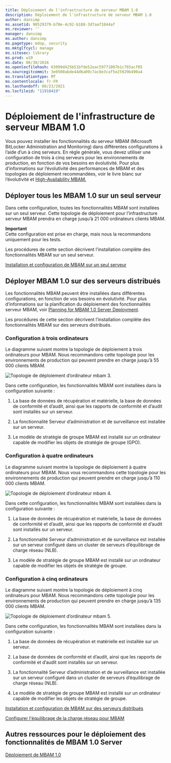 ```yaml
---
title: Déploiement de l'infrastructure de serveur MBAM 1.0
description: Déploiement de l'infrastructure de serveur MBAM 1.0
author: dansimp
ms.assetid: 90529379-b70e-4c92-b188-3d7aaf1844af
ms.reviewer: ''
manager: dansimp
ms.author: dansimp
ms.pagetype: mdop, security
ms.mktglfcycl: manage
ms.sitesec: library
ms.prod: w10
ms.date: 08/30/2016
ms.openlocfilehash: 63099d425b51bfde52eac59771007b1c765acf05
ms.sourcegitcommit: 3e0500abde44d6a09c7ac8e3caf5e25929b490a4
ms.translationtype: MT
ms.contentlocale: fr-FR
ms.lasthandoff: 08/23/2021
ms.locfileid: "11910419"
---
```

# <a name="deploying-the-mbam-10-server-infrastructure"></a>Déploiement de l'infrastructure de serveur MBAM 1.0


Vous pouvez installer les fonctionnalités du serveur MBAM (Microsoft BitLocker Administration and Monitoring) dans différentes configurations à l’aide d’un à cinq serveurs. En règle générale, vous devez utiliser une configuration de trois à cinq serveurs pour les environnements de production, en fonction de vos besoins en évolutivité. Pour plus d’informations sur l’évolutivité des performances de MBAM et des topologies de déploiement recommandées, voir le livre blanc sur l’évolutivité et [High-Availability MBAM.](https://go.microsoft.com/fwlink/p/?LinkId=258314)

## <a name="deploy-all-mbam-10-on-a-single-server"></a>Déployer tous les MBAM 1.0 sur un seul serveur


Dans cette configuration, toutes les fonctionnalités MBAM sont installées sur un seul serveur. Cette topologie de déploiement pour l’infrastructure serveur MBAM prendra en charge jusqu’à 21 000 ordinateurs clients MBAM.

**Important**  
Cette configuration est prise en charge, mais nous la recommandons uniquement pour les tests.

 

Les procédures de cette section décrivent l’installation complète des fonctionnalités MBAM sur un seul serveur.

[Installation et configuration de MBAM sur un seul serveur](how-to-install-and-configure-mbam-on-a-single-server-mbam-1.md)

## <a name="deploy-mbam-10-on-distributed-servers"></a>Déployer MBAM 1.0 sur des serveurs distribués


Les fonctionnalités MBAM peuvent être installées dans différentes configurations, en fonction de vos besoins en évolutivité. Pour plus d’informations sur la planification du déploiement des fonctionnalités serveur MBAM, voir [Planning for MBAM 1.0 Server Deployment](planning-for-mbam-10-server-deployment.md).

Les procédures de cette section décrivent l’installation complète des fonctionnalités MBAM sur des serveurs distribués.

### <a name="three-computer-configuration"></a>Configuration à trois ordinateurs

Le diagramme suivant montre la topologie de déploiement à trois ordinateurs pour MBAM. Nous recommandons cette topologie pour les environnements de production qui peuvent prendre en charge jusqu’à 55 000 clients MBAM.

![Topologie de déploiement d’ordinateur mbam 3.](images/mbam-3-server.jpg)

Dans cette configuration, les fonctionnalités MBAM sont installées dans la configuration suivante :

1.  La base de données de récupération et matérielle, la base de données de conformité et d’audit, ainsi que les rapports de conformité et d’audit sont installés sur un serveur.

2.  La fonctionnalité Serveur d’administration et de surveillance est installée sur un serveur.

3.  Le modèle de stratégie de groupe MBAM est installé sur un ordinateur capable de modifier les objets de stratégie de groupe (GPO).

### <a name="four-computer-configuration"></a>Configuration à quatre ordinateurs

Le diagramme suivant montre la topologie de déploiement à quatre ordinateurs pour MBAM. Nous vous recommandons cette topologie pour les environnements de production qui peuvent prendre en charge jusqu’à 110 000 clients MBAM.

![Topologie de déploiement d’ordinateur mbam 4.](images/mbam-4-computer.jpg)

Dans cette configuration, les fonctionnalités MBAM sont installées dans la configuration suivante :

1.  La base de données de récupération et matérielle, la base de données de conformité et d’audit, ainsi que les rapports de conformité et d’audit sont installés sur un serveur.

2.  La fonctionnalité Serveur d’administration et de surveillance est installée sur un serveur configuré dans un cluster de serveurs d’équilibrage de charge réseau (NLB).

3.  Le modèle de stratégie de groupe MBAM est installé sur un ordinateur capable de modifier les objets de stratégie de groupe.

### <a name="five-computer-configuration"></a>Configuration à cinq ordinateurs

Le diagramme suivant montre la topologie de déploiement à cinq ordinateurs pour MBAM. Nous recommandons cette topologie pour les environnements de production qui peuvent prendre en charge jusqu’à 135 000 clients MBAM.

![Topologie de déploiement d’ordinateur mbam 5.](images/mbam-5-computer.jpg)

Dans cette configuration, les fonctionnalités MBAM sont installées dans la configuration suivante :

1.  La base de données de récupération et matérielle est installée sur un serveur.

2.  La base de données de conformité et d’audit, ainsi que les rapports de conformité et d’audit sont installés sur un serveur.

3.  La fonctionnalité Serveur d’administration et de surveillance est installée sur un serveur configuré dans un cluster de serveurs d’équilibrage de charge réseau (NLB).

4.  Le modèle de stratégie de groupe MBAM est installé sur un ordinateur capable de modifier les objets de stratégie de groupe.

[Installation et configuration de MBAM sur des serveurs distribués](how-to-install-and-configure-mbam-on-distributed-servers-mbam-1.md)

[Configurer l'équilibrage de la charge réseau pour MBAM](how-to-configure-network-load-balancing-for-mbam.md)

## <a name="other-resources-for-mbam-10-server-features-deployment"></a>Autres ressources pour le déploiement des fonctionnalités de MBAM 1.0 Server


[Déploiement de MBAM 1.0](deploying-mbam-10.md)

 

 





